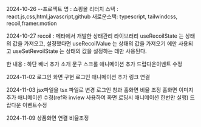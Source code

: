 2024-10-26
--프로젝트 명 : 쇼핑몰 리터치
스택 : react.js,css,html,javascript,github
새로운스택: typescript, tailwindcss, recoil,framer.motion

2024-10-27
recoil : 메타에서 개발한 상태관리 라이브러리
useRecoilState 는 상태의 값을 가져오고, 설정했다면
useRecoilValue 는 상태의 값을 가져오기 에만 사용되고
useSetRevoilState 는 상태의 값을 설정하는 데만 사용된다.

한 내용 : 
하단 배너 추가
소개 문구 스크롤 애니메이션 추가
드랍다운이벤트 수정

2024-11-02
로그인 화면 구현 
로그인 애니메이션 추가
링크 연결

2024-11-03
jsx파일을 tsx 파일로 변경
로그인 창과 홈화면 비율 조정
홈화면 이미지 추가
애니메이션 수정(ref와 inview 사용하여 화면 로딩시 애니메이션 한번만 실행)
드랍다운 이벤트수정

2024-11-09
상품화면 연결
비율조정
 